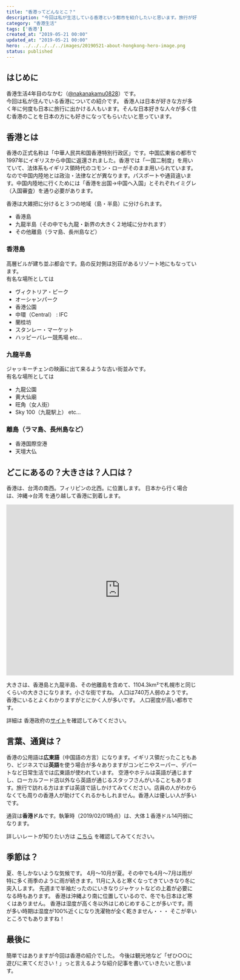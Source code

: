 ```yaml
---
title: "香港ってどんなとこ？"
description: "今回は私が生活している香港という都市を紹介したいと思います。旅行が好きな方にも楽しんでもらい香港にもっと多くの方が来ていただけると私も嬉しいです！"
category: "香港生活"
tags: ['香港']
created_at: "2019-05-21 00:00"
updated_at: "2019-05-21 00:00"
hero: ../../../../../images/20190521-about-hongkong-hero-image.png
status: published
---
```


## はじめに

香港生活4年目のなかむ（[@nakanakamu0828](https://twitter.com/nakanakamu0828)）です。  
今回は私が住んでいる香港についての紹介です。
香港人は日本が好きな方が多く年に何度も日本に旅行に出かける人もいます。そんな日本好きな人々が多く住む香港のことを日本の方にも好きになってもらいたいと思っています。


## 香港とは
香港の正式名称は「中華人民共和国香港特別行政区」です。中国広東省の都市で1997年にイギリスから中国に返還されました。香港では「一国二制度」を用いていて、法体系もイギリス領時代のコモン・ローがそのまま用いられています。なので中国内陸地とは政治・法律などが異なります。パスポートや通貨違います。中国内陸地に行くためには「香港を出国→中国へ入国」とそれぞれイミグレ（入国審査）を通り必要があります。

香港は大雑把に分けると３つの地域（島・半島）に分けられます。

- 香港島
- 九龍半島（その中でも九龍・新界の大きく２地域に分かれます）
- その他離島（ラマ島、長州島など）

### 香港島
高層ビルが建ち並ぶ都会です。島の反対側は別荘があるリゾート地にもなっています。  
有名な場所としては

- ヴィクトリア・ピーク
- オーシャンパーク
- 香港公園
- 中環（Central） : IFC
- 蘭桂坊
- スタンレー・マーケット
- ハッピーバレー競馬場 etc...


### 九龍半島
ジャッキーチェンの映画に出て来るような古い街並みです。  
有名な場所としては

- 九龍公園
- 黄大仙廟
- 旺角（女人街）
- Sky 100（九龍駅上） etc...


### 離島（ラマ島、長州島など）

- 香港国際空港
- 天壇大仏


## どこにあるの？大きさは？人口は？
香港は、台湾の南西。フィリピンの北西。に位置します。 日本から行く場合は、沖縄→台湾 を通り越して香港に到着します。

<iframe src="https://www.google.com/maps/embed?pb=!1m18!1m12!1m3!1d472321.69726763375!2d113.84749797890282!3d22.35312817164821!2m3!1f0!2f0!3f0!3m2!1i1024!2i768!4f13.1!3m3!1m2!1s0x3403e2eda332980f%3A0xf08ab3badbeac97c!2z6aaZ5riv!5e0!3m2!1sja!2shk!4v1549035644602" width="600" height="450" frameborder="0" style="border:0" allowfullscreen></iframe>

大きさは、香港島と九龍半島、その他離島を含めて、1104.3km²で札幌市と同じくらいの大きさになります。小さな街ですね。
人口は740万人弱のようです。 香港にいるとよくわかりますがとにかく人が多いです。 人口密度が高い都市です。

詳細は 香港政府の[サイト](https://www.censtatd.gov.hk/hkstat/sub/so20_tc.jsp)を確認してみてください。


## 言葉、通貨は？
香港の公用語は**広東語**（中国語の方言）になります。イギリス領だったこともあり、ビジネスでは**英語**を使う場合が多々ありますがコンビニやスーパー、デパートなど日常生活では広東語が使われています。
空港やホテルは英語が通じますし、ローカルフード店以外なら英語が通じるスタッフさんがいることもあります。旅行で訪れる方はまずは英語で話しかけてみてください。店員の人がわからなくても周りの香港人が助けてくれるかもしれません。香港人は優しい人が多いです。

通貨は**香港ドル**です。執筆時（2019/02/01時点）は、大体１香港ドル14円弱になります。

詳しいレートが知りたい方は [こちら](http://www.xe.com/ja/currencyconverter/convert/?Amount=1&From=HKD&To=JPY) を確認してみてください。

## 季節は？
夏、冬しかないような気候です。
4月〜10月が夏。その中でも4月〜7月は雨が特に多く雨季のように雨が続きます。11月に入ると寒くなってきていきなり冬に突入します。
先週まで半袖だったのにいきなりジャケットなどの上着が必要になる時もあります。
香港は沖縄より南に位置しているので、冬でも日本ほど寒くはありません。
香港は湿度が高く冬以外はじめじめすることが多いです。雨が多い時期は湿度が100%近くになり洗濯物が全く乾きません・・・
そこが辛いところでもありますね！


## 最後に
簡単ではありますが今回は香港の紹介でした。
今後は観光地など「ぜひ○○に遊びに来てください！」っと言えるような紹介記事を書いていきたいと思います。
